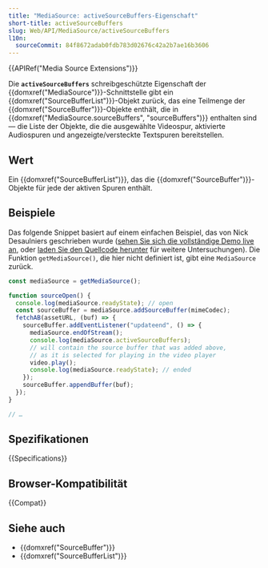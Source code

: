 ```yaml
---
title: "MediaSource: activeSourceBuffers-Eigenschaft"
short-title: activeSourceBuffers
slug: Web/API/MediaSource/activeSourceBuffers
l10n:
  sourceCommit: 84f8672adab0fdb783d02676c42a2b7ae16b3606
---
```


{{APIRef("Media Source Extensions")}}

Die **`activeSourceBuffers`** schreibgeschützte Eigenschaft der
{{domxref("MediaSource")}}-Schnittstelle gibt ein {{domxref("SourceBufferList")}}-Objekt
zurück, das eine Teilmenge der {{domxref("SourceBuffer")}}-Objekte enthält, die in
{{domxref("MediaSource.sourceBuffers", "sourceBuffers")}} enthalten sind — die Liste der Objekte,
die die ausgewählte Videospur, aktivierte Audiospuren und angezeigte/versteckte Textspuren bereitstellen.

## Wert

Ein {{domxref("SourceBufferList")}}, das die {{domxref("SourceBuffer")}}-Objekte
für jede der aktiven Spuren enthält.

## Beispiele

Das folgende Snippet basiert auf einem einfachen Beispiel, das von Nick Desaulniers geschrieben wurde ([sehen Sie sich die vollständige Demo live an](https://nickdesaulniers.github.io/netfix/demo/bufferAll.html), oder [laden Sie den Quellcode herunter](https://github.com/nickdesaulniers/netfix/blob/gh-pages/demo/bufferAll.html) für weitere Untersuchungen). Die Funktion `getMediaSource()`, die hier nicht definiert ist, gibt eine `MediaSource` zurück.

```js
const mediaSource = getMediaSource();

function sourceOpen() {
  console.log(mediaSource.readyState); // open
  const sourceBuffer = mediaSource.addSourceBuffer(mimeCodec);
  fetchAB(assetURL, (buf) => {
    sourceBuffer.addEventListener("updateend", () => {
      mediaSource.endOfStream();
      console.log(mediaSource.activeSourceBuffers);
      // will contain the source buffer that was added above,
      // as it is selected for playing in the video player
      video.play();
      console.log(mediaSource.readyState); // ended
    });
    sourceBuffer.appendBuffer(buf);
  });
}

// …
```

## Spezifikationen

{{Specifications}}

## Browser-Kompatibilität

{{Compat}}

## Siehe auch

- {{domxref("SourceBuffer")}}
- {{domxref("SourceBufferList")}}
